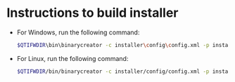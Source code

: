 # Instructions to build installer
* For Windows, run the following command:
    ```bash
    $QTIFWDIR\bin\binarycreator -c installer\config\config.xml -p installer\packages RecordRack.exe
    ```
* For Linux, run the following command:
    ```bash
    $QTIFWDIR/bin/binarycreator -c installer/config/config.xml -p installer/packages/ RecordRack
    ```
